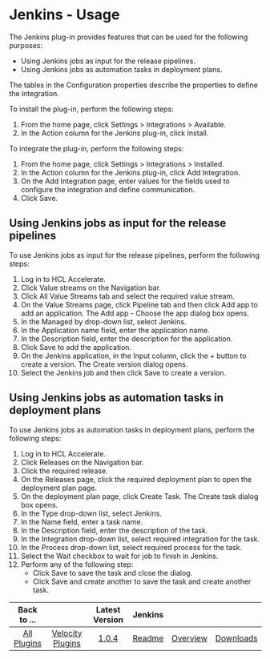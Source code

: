 
# Jenkins - Usage

The Jenkins plug-in provides features that can be used for the following purposes:

* Using Jenkins jobs as input for the release pipelines.
* Using Jenkins jobs as automation tasks in deployment plans.

The tables in the Configuration properties describe the properties to define the integration.

To install the plug-in, perform the following steps:

1.	From the home page, click Settings > Integrations > Available.
2.	In the Action column for the Jenkins plug-in, click Install.

To integrate the plug-in, perform the following steps:

1.	From the home page, click Settings > Integrations > Installed.
2.	In the Action column for the Jenkins plug-in, click Add Integration.
3.	On the Add Integration page, enter values for the fields used to configure the integration and define communication.
4.	Click Save.



## Using Jenkins jobs as input for the release pipelines

To use Jenkins jobs as input for the release pipelines, perform the following steps:
1. Log in to HCL Accelerate.
2. Click Value streams on the Navigation bar.
3. Click All Value Streams tab and select the required value stream.
4. On the Value Streams page, click Pipeline tab and then click Add app to add an application.
   The Add app - Choose the app dialog box opens.
5. In the Managed by drop-down list, select Jenkins.
6. In the Application name field, enter the application name.
7. In the Description field, enter the description for the application.
8. Click Save to add the application.
9. On the Jenkins application, in the Input column, click the + button to create a version.
   The Create version dialog opens.
10. Select the Jenkins job and then click Save to create a version.


## Using Jenkins jobs as automation tasks in deployment plans

To use Jenkins jobs as automation tasks in deployment plans, perform the following steps:

1. Log in to HCL Accelerate. 
2. Click Releases on the Navigation bar.
3. Click the required release.
4. On the Releases page, click the required deployment plan to open the deployment plan page.
5. On the deployment plan page, click Create Task.
   The Create task dialog box opens.
6. In the Type drop-down list, select Jenkins.
7. In the Name field, enter a task name.
8. In the Description field, enter the description of the task.
9. In the Integration drop-down list, select required integration for the task.
10. In the Process drop-down list, select required process for the task.
11. Select the Wait checkbox to wait for job to finish in Jenkins.
12. Perform any of the following step:
    * Click Save to save the task and close the dialog. 
    * Click Save and create another to save the task and create another task.


|Back to ...||Latest Version|Jenkins |||
| :---: | :---: | :---: | :---: | :---: | :---: |
|[All Plugins](../../index.md)|[Velocity Plugins](../README.md)|[1.0.4](https://raw.githubusercontent.com/UrbanCode/IBM-UCV-PLUGINS/main/files/ucv-ext-jenkins/ucv-ext-jenkins:1.0.4.tar.7z.001)|[Readme](README.md)|[Overview](overview.md)|[Downloads](downloads.md)|
